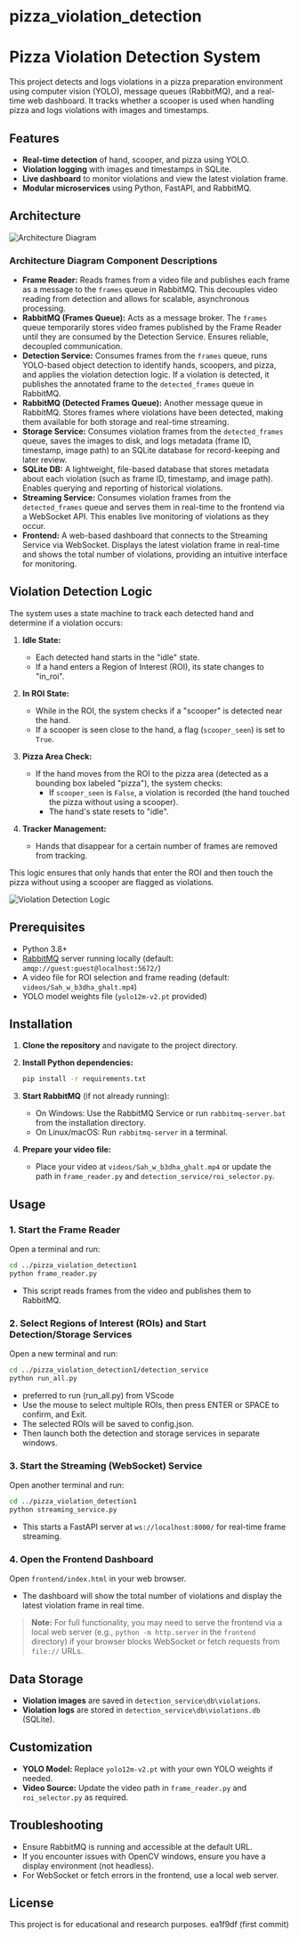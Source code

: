 
# pizza_violation_detection

# Pizza Violation Detection System

This project detects and logs violations in a pizza preparation environment using computer vision (YOLO), message queues (RabbitMQ), and a real-time web dashboard. It tracks whether a scooper is used when handling pizza and logs violations with images and timestamps.

## Features

- **Real-time detection** of hand, scooper, and pizza using YOLO.
- **Violation logging** with images and timestamps in SQLite.
- **Live dashboard** to monitor violations and view the latest violation frame.
- **Modular microservices** using Python, FastAPI, and RabbitMQ.

## Architecture

![Architecture Diagram](architecture_diagram.jpg)

### Architecture Diagram Component Descriptions

- **Frame Reader:** Reads frames from a video file and publishes each frame as a message to the `frames` queue in RabbitMQ. This decouples video reading from detection and allows for scalable, asynchronous processing.
- **RabbitMQ (Frames Queue):** Acts as a message broker. The `frames` queue temporarily stores video frames published by the Frame Reader until they are consumed by the Detection Service. Ensures reliable, decoupled communication.
- **Detection Service:** Consumes frames from the `frames` queue, runs YOLO-based object detection to identify hands, scoopers, and pizza, and applies the violation detection logic. If a violation is detected, it publishes the annotated frame to the `detected_frames` queue in RabbitMQ.
- **RabbitMQ (Detected Frames Queue):** Another message queue in RabbitMQ. Stores frames where violations have been detected, making them available for both storage and real-time streaming.
- **Storage Service:** Consumes violation frames from the `detected_frames` queue, saves the images to disk, and logs metadata (frame ID, timestamp, image path) to an SQLite database for record-keeping and later review.
- **SQLite DB:** A lightweight, file-based database that stores metadata about each violation (such as frame ID, timestamp, and image path). Enables querying and reporting of historical violations.
- **Streaming Service:** Consumes violation frames from the `detected_frames` queue and serves them in real-time to the frontend via a WebSocket API. This enables live monitoring of violations as they occur.
- **Frontend:** A web-based dashboard that connects to the Streaming Service via WebSocket. Displays the latest violation frame in real-time and shows the total number of violations, providing an intuitive interface for monitoring.

## Violation Detection Logic

The system uses a state machine to track each detected hand and determine if a violation occurs:

1. **Idle State:**  
   - Each detected hand starts in the "idle" state.
   - If a hand enters a Region of Interest (ROI), its state changes to "in_roi".

2. **In ROI State:**  
   - While in the ROI, the system checks if a "scooper" is detected near the hand.
   - If a scooper is seen close to the hand, a flag (`scooper_seen`) is set to `True`.

3. **Pizza Area Check:**  
   - If the hand moves from the ROI to the pizza area (detected as a bounding box labeled "pizza"), the system checks:
     - If `scooper_seen` is `False`, a violation is recorded (the hand touched the pizza without using a scooper).
     - The hand's state resets to "idle".

4. **Tracker Management:**  
   - Hands that disappear for a certain number of frames are removed from tracking.

This logic ensures that only hands that enter the ROI and then touch the pizza without using a scooper are flagged as violations.

![Violation Detection Logic](violation_detection_logic.jpg)

## Prerequisites

- Python 3.8+
- [RabbitMQ](https://www.rabbitmq.com/download.html) server running locally (default: `amqp://guest:guest@localhost:5672/`)
- A video file for ROI selection and frame reading (default: `videos/Sah_w_b3dha_ghalt.mp4`)
- YOLO model weights file (`yolo12m-v2.pt` provided)

## Installation

1. **Clone the repository** and navigate to the project directory.

2. **Install Python dependencies:**
   ```bash
   pip install -r requirements.txt
   ```

3. **Start RabbitMQ** (if not already running):
   - On Windows: Use the RabbitMQ Service or run `rabbitmq-server.bat` from the installation directory.
   - On Linux/macOS: Run `rabbitmq-server` in a terminal.

4. **Prepare your video file:**
   - Place your video at `videos/Sah_w_b3dha_ghalt.mp4` or update the path in `frame_reader.py` and `detection_service/roi_selector.py`.

## Usage

### 1. Start the Frame Reader

Open a terminal and run:
```bash
cd ../pizza_violation_detection1
python frame_reader.py
```
- This script reads frames from the video and publishes them to RabbitMQ.

### 2. Select Regions of Interest (ROIs) and Start Detection/Storage Services

Open a new terminal and run:
```bash
cd ../pizza_violation_detection1/detection_service
python run_all.py
```
- preferred to run (run_all.py) from VScode
- Use the mouse to select multiple ROIs, then press ENTER or SPACE to confirm, and Exit.
- The selected ROIs will be saved to config.json.
- Then launch both the detection and storage services in separate windows.

### 3. Start the Streaming (WebSocket) Service

Open another terminal and run:
```bash
cd ../pizza_violation_detection1
python streaming_service.py
```
- This starts a FastAPI server at `ws://localhost:8000/` for real-time frame streaming.

### 4. Open the Frontend Dashboard

Open `frontend/index.html` in your web browser.  
- The dashboard will show the total number of violations and display the latest violation frame in real time.

> **Note:** For full functionality, you may need to serve the frontend via a local web server (e.g., `python -m http.server` in the `frontend` directory) if your browser blocks WebSocket or fetch requests from `file://` URLs.

## Data Storage

- **Violation images** are saved in `detection_service\db\violations`.
- **Violation logs** are stored in `detection_service\db\violations.db` (SQLite).

## Customization

- **YOLO Model:** Replace `yolo12m-v2.pt` with your own YOLO weights if needed.
- **Video Source:** Update the video path in `frame_reader.py` and `roi_selector.py` as required.

## Troubleshooting

- Ensure RabbitMQ is running and accessible at the default URL.
- If you encounter issues with OpenCV windows, ensure you have a display environment (not headless).
- For WebSocket or fetch errors in the frontend, use a local web server.

## License

This project is for educational and research purposes. 
 ea1f9df (first commit)
